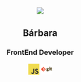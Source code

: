 <div align="center">
  <br>
  <img src="https://media.giphy.com/media/jSVxBEfdSA2GEUEAw4/giphy.gif" height="200">
  <h2><strong>Bárbara</h2>
  <h3><strong>FrontEnd Developer</strong></h3>
  <img height="26" src="https://raw.githubusercontent.com/github/explore/80688e429a7d4ef2fca1e82350fe8e3517d3494d/topics/javascript/javascript.png">
  <img height="26" src="https://raw.githubusercontent.com/github/explore/80688e429a7d4ef2fca1e82350fe8e3517d3494d/topics/git/git.png">
</div>


